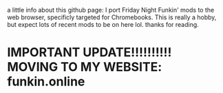 a little info about this github page:
I port Friday Night Funkin' mods to the web browser, specificly targeted for Chromebooks.
This is really a hobby, but expect lots of recent mods to be on here lol.
thanks for reading.
<h1>IMPORTANT UPDATE!!!!!!!!!! MOVING TO MY WEBSITE: funkin.online<h1>
